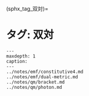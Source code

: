 (sphx_tag_双対)=
# タグ: 双対

```{toctree}
---
maxdepth: 1
caption: 
---
../notes/emf/constitutive4.md
../notes/emf/dual-metric.md
../notes/qm/bracket.md
../notes/qm/photon.md
```
